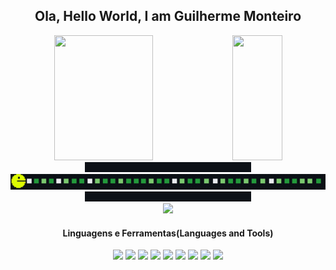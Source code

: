 <h2 align="center">Ola, Hello World, I am Guilherme Monteiro</h2>
<div align="center">
  <img height="200" width="56%" src="https://github-readme-stats.vercel.app/api?username=guifilho&count_private=true&show_icons=true&theme=onedark"/>
  <img height="200" width="40%" src="https://github-readme-stats.vercel.app/api/top-langs/?username=guifilho&layout=compact&theme=onedark"/>  
</div>

<div align="center">
  <img height="16px" src="fundo-gambiarra.png"/>
  <img src="pacman-eating-commits-blocks.gif"/>
  <img height="16px" src="fundo-gambiarra.png"/>
</div>

<div align="center">
  <img src="https://gpvc.arturio.dev/guifilho"/>
</div>

<h4 align="center">Linguagens e Ferramentas(Languages and Tools)</h4>
<div align="center">
  <img height="36px" src="https://cdn.jsdelivr.net/gh/devicons/devicon/icons/html5/html5-original.svg" />
  <img height="36px" src="https://cdn.jsdelivr.net/gh/devicons/devicon/icons/css3/css3-original.svg" />
  <img height="36px" src="https://cdn.jsdelivr.net/gh/devicons/devicon/icons/sass/sass-original.svg" />
  <img height="36px" src="https://cdn.jsdelivr.net/gh/devicons/devicon/icons/javascript/javascript-original.svg" />
  <img height="36px" src="https://cdn.jsdelivr.net/gh/devicons/devicon/icons/react/react-original.svg" />
  <img height="36px" src="https://cdn.jsdelivr.net/gh/devicons/devicon/icons/python/python-original.svg" />
  <img height="36px" src="https://cdn.jsdelivr.net/gh/devicons/devicon/icons/git/git-original.svg" />
  <img height="36px" src="https://cdn.jsdelivr.net/gh/devicons/devicon/icons/ubuntu/ubuntu-plain.svg" />
  <img height="36px" src="https://cdn.jsdelivr.net/gh/devicons/devicon/icons/figma/figma-original.svg" />
</div>
